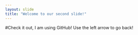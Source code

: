 ```yaml
---
layout: slide
title: "Welcome to our second slide!"
---
```

#Check it out, I am using GitHub!
Use the left arrow to go back!
